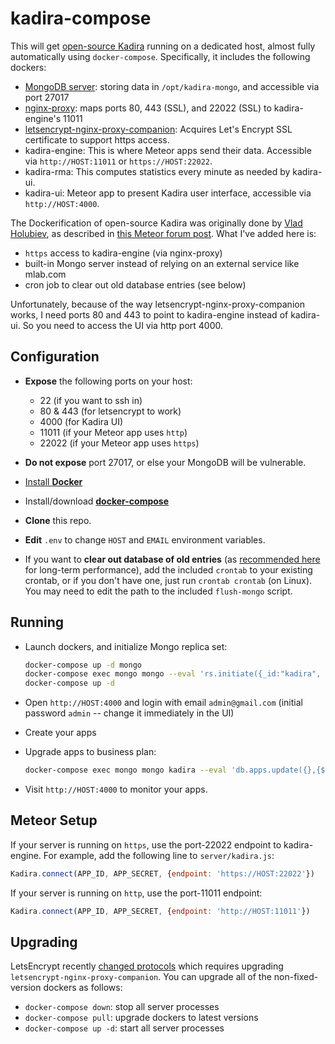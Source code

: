 # kadira-compose

This will get [open-source Kadira](https://github.com/kadira-open/kadira-server)
running on a dedicated host, almost fully automatically using `docker-compose`.
Specifically, it includes the following dockers:

* [MongoDB server](https://hub.docker.com/_/mongo/):
  storing data in `/opt/kadira-mongo`, and accessible via port 27017
* [nginx-proxy](https://github.com/jwilder/nginx-proxy): maps ports 80, 443 (SSL), and 22022 (SSL) to kadira-engine's 11011
* [letsencrypt-nginx-proxy-companion](https://github.com/JrCs/docker-letsencrypt-nginx-proxy-companion):
  Acquires Let's Encrypt SSL certificate to support https access.
* kadira-engine: This is where Meteor apps send their data.
  Accessible via `http://HOST:11011` or `https://HOST:22022`.
* kadira-rma: This computes statistics every minute as needed by kadira-ui.
* kadira-ui: Meteor app to present Kadira user interface,
  accessible via `http://HOST:4000`.

The Dockerification of open-source Kadira was originally done by
[Vlad Holubiev](https://github.com/vladgolubev/), as described in
[this Meteor forum post](https://forums.meteor.com/t/running-a-own-kadira-instance-update-now-with-a-guide/35938/34).
What I've added here is:
* `https` access to kadira-engine (via nginx-proxy)
* built-in Mongo server instead of relying on an external service like mlab.com
* cron job to clear out old database entries (see below)

Unfortunately, because of the way letsencrypt-nginx-proxy-companion works,
I need ports 80 and 443 to point to kadira-engine instead of kadira-ui.
So you need to access the UI via http port 4000.

## Configuration

* **Expose** the following ports on your host:
  * 22 (if you want to ssh in)
  * 80 &amp; 443 (for letsencrypt to work)
  * 4000 (for Kadira UI)
  * 11011 (if your Meteor app uses `http`)
  * 22022 (if your Meteor app uses `https`)

* **Do not expose** port 27017, or else your MongoDB will be vulnerable.

* [Install **Docker**](https://docs.docker.com/engine/installation/)

* Install/download [**docker-compose**](https://docs.docker.com/compose/install/#install-compose)

* **Clone** this repo.

* **Edit** `.env` to change `HOST` and `EMAIL` environment variables.

* If you want to **clear out database of old entries**
  (as [recommended here](https://forums.meteor.com/t/running-a-own-kadira-instance-update-now-with-a-guide/35938/170)
  for long-term performance), add the included `crontab` to your existing
  crontab, or if you don't have one, just run `crontab crontab` (on Linux).
  You may need to edit the path to the included `flush-mongo` script.

## Running

* Launch dockers, and initialize Mongo replica set:

  ```sh
  docker-compose up -d mongo
  docker-compose exec mongo mongo --eval 'rs.initiate({_id:"kadira", members: [{_id: 0, host: "mongo:27017"}]})'
  docker-compose up -d
  ```

* Open `http://HOST:4000` and login with email `admin@gmail.com`
  (initial password `admin` -- change it immediately in the UI)

* Create your apps

* Upgrade apps to business plan:

  ```sh
  docker-compose exec mongo mongo kadira --eval 'db.apps.update({},{$set:{plan:"business"}},{multi:true})'
  ```

* Visit `http://HOST:4000` to monitor your apps.

## Meteor Setup

If your server is running on `https`, use the port-22022 endpoint
to kadira-engine.  For example, add the following line to `server/kadira.js`:

```javascript
Kadira.connect(APP_ID, APP_SECRET, {endpoint: 'https://HOST:22022'})
```

If your server is running on `http`, use the port-11011 endpoint:

```javascript
Kadira.connect(APP_ID, APP_SECRET, {endpoint: 'http://HOST:11011'})
```

## Upgrading

LetsEncrypt recently
[changed protocols](https://community.letsencrypt.org/t/end-of-life-plan-for-acmev1/88430/7)
which requires upgrading `letsencrypt-nginx-proxy-companion`.
You can upgrade all of the non-fixed-version dockers as follows:

* `docker-compose down`: stop all server processes
* `docker-compose pull`: upgrade dockers to latest versions
* `docker-compose up -d`: start all server processes
